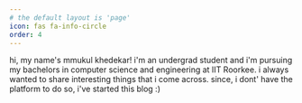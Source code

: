 ```yaml
---
# the default layout is 'page'
icon: fas fa-info-circle
order: 4
---
```

hi, my name's mmukul khedekar! i'm an undergrad student and i'm pursuing my bachelors in computer science and engineering at IIT Roorkee. i always wanted to share interesting things that i come across. since, i dont' have the platform to do so, i've started this blog :)